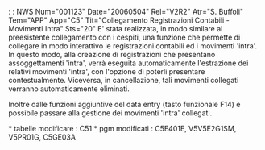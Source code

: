  :  : NWS Num="001123" Date="20060504" Rel="V2R2" Atr="S. Buffoli" Tem="APP" App="C5" Tit="Collegamento Registrazioni Contabili - Movimenti Intra" Sts="20"
E' stata realizzata, in modo similare al preesistente collegamento con i cespiti, una funzione che
permette di collegare in modo interattivo le registrazioni contabili ed i movimenti 'intra'.
In questo modo, alla creazione di registrazioni che presentano assoggettamenti 'intra', verrà eseguita automaticamente l'estrazione dei relativi movimenti 'intra', con l'opzione di poterli presentare contestualmente.
Viceversa, in cancellazione, tali movimenti collegati verranno automaticamente eliminati.

Inoltre dalle funzioni aggiuntive del data entry (tasto funzionale F14) è possibile passare alla gestione dei movimenti 'intra' collegati.

\* tabelle modificare :  C51
\* pgm modificati :  C5E401E, V5V5E2G1SM, V5PR01G, C5GE03A
